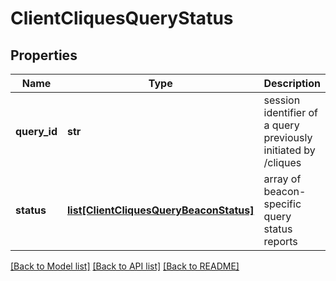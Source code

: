 # ClientCliquesQueryStatus

## Properties
Name | Type | Description | Notes
------------ | ------------- | ------------- | -------------
**query_id** | **str** | session identifier of a query previously initiated by /cliques  | [optional] 
**status** | [**list[ClientCliquesQueryBeaconStatus]**](ClientCliquesQueryBeaconStatus.md) | array of beacon-specific query status reports  | [optional] 

[[Back to Model list]](../README.md#documentation-for-models) [[Back to API list]](../README.md#documentation-for-api-endpoints) [[Back to README]](../README.md)


